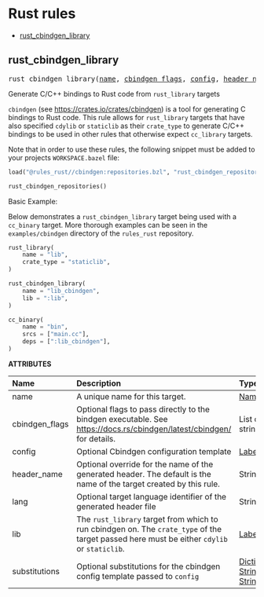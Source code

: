 # Rust rules
* [rust_cbindgen_library](#rust_cbindgen_library)

<a id="#rust_cbindgen_library"></a>

## rust_cbindgen_library

<pre>
rust_cbindgen_library(<a href="#rust_cbindgen_library-name">name</a>, <a href="#rust_cbindgen_library-cbindgen_flags">cbindgen_flags</a>, <a href="#rust_cbindgen_library-config">config</a>, <a href="#rust_cbindgen_library-header_name">header_name</a>, <a href="#rust_cbindgen_library-lang">lang</a>, <a href="#rust_cbindgen_library-lib">lib</a>, <a href="#rust_cbindgen_library-substitutions">substitutions</a>)
</pre>

Generate C/C++ bindings to Rust code from `rust_library` targets

`cbindgen` (see https://crates.io/crates/cbindgen) is a tool for generating C bindings to Rust code. This rule allows for `rust_library` targets that have also specified `cdylib` or `staticlib` as their `crate_type` to generate C/C++ bindings to be used in other rules that otherwise expect `cc_library` targets.

Note that in order to use these rules, the following snippet must be added to your projects `WORKSPACE.bazel` file:

```python
load("@rules_rust//cbindgen:repositories.bzl", "rust_cbindgen_repositories")

rust_cbindgen_repositories()
```

Basic Example:

Below demonstrates a `rust_cbindgen_library` target being used with a `cc_binary` target. More thorough examples can be seen in the `examples/cbindgen` directory of the `rules_rust` repository.

```python
rust_library(
    name = "lib",
    crate_type = "staticlib",
)

rust_cbindgen_library(
    name = "lib_cbindgen",
    lib = ":lib",
)

cc_binary(
    name = "bin",
    srcs = ["main.cc"],
    deps = [":lib_cbindgen"],
)
```


**ATTRIBUTES**


| Name  | Description | Type | Mandatory | Default |
| :------------- | :------------- | :------------- | :------------- | :------------- |
| <a id="rust_cbindgen_library-name"></a>name |  A unique name for this target.   | <a href="https://bazel.build/docs/build-ref.html#name">Name</a> | required |  |
| <a id="rust_cbindgen_library-cbindgen_flags"></a>cbindgen_flags |  Optional flags to pass directly to the bindgen executable. See https://docs.rs/cbindgen/latest/cbindgen/ for details.   | List of strings | optional | [] |
| <a id="rust_cbindgen_library-config"></a>config |  Optional Cbindgen configuration template   | <a href="https://bazel.build/docs/build-ref.html#labels">Label</a> | optional | None |
| <a id="rust_cbindgen_library-header_name"></a>header_name |  Optional override for the name of the generated header. The default is the name of the target created by this rule.   | String | optional | "" |
| <a id="rust_cbindgen_library-lang"></a>lang |  Optional target language identifier of the generated header file   | String | optional | "cc" |
| <a id="rust_cbindgen_library-lib"></a>lib |  The <code>rust_library</code> target from which to run cbindgen on. The <code>crate_type</code> of the target passed here must be either <code>cdylib</code> or <code>staticlib</code>.   | <a href="https://bazel.build/docs/build-ref.html#labels">Label</a> | required |  |
| <a id="rust_cbindgen_library-substitutions"></a>substitutions |  Optional substitutions for the cbindgen config template passed to <code>config</code>   | <a href="https://bazel.build/docs/skylark/lib/dict.html">Dictionary: String -> String</a> | optional | {} |


